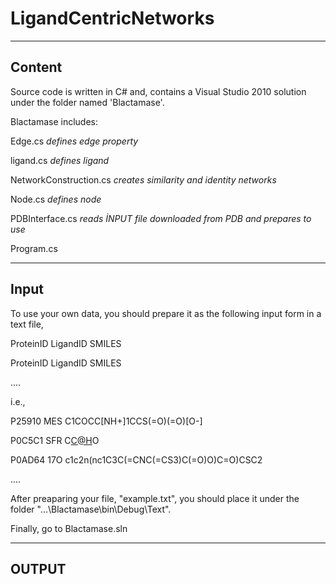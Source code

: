 LigandCentricNetworks
=====================
-------------------------------------------------------------------------------------------------------------
Content
-----------
Source code is written in C# and, contains a Visual Studio 2010 solution under the folder named 'Blactamase'. 

Blactamase includes:

Edge.cs *defines edge property*

ligand.cs *defines ligand*

NetworkConstruction.cs *creates similarity and identity networks*

Node.cs *defines node*

PDBInterface.cs *reads İNPUT file downloaded from PDB and prepares to use*

Program.cs

--------------------------------------------------------------------------------------------------------------
Input
--------
To use your own data, you should prepare it as the following input form in a text file,

ProteinID  LigandID   SMILES

ProteinID  LigandID   SMILES

....

i.e.,


P25910	MES	C1COCC[NH+]1CCS(=O)(=O)[O-]

P0C5C1	SFR	C[C@H]([C@H]([C@@H]1NC(=C(S1)[C@H]2CCCO2)C(=O)O)C(=O)O)O

P0AD64	17O	c1c2n(nc1C3C(=CNC(=CS3)C(=O)O)C=O)CSC2

....

After preaparing your file, "example.txt", you should place it under the folder "...\Blactamase\bin\Debug\Text\".


Finally, go to Blactamase.sln


--------------------------------------------------------------------------------------------------------------
OUTPUT
-------

